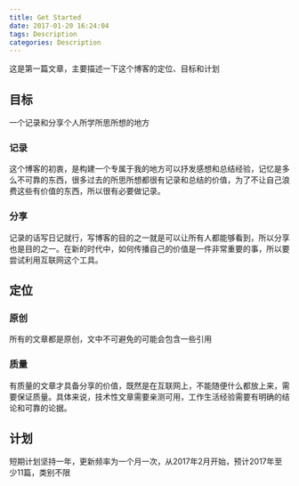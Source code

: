 ```yaml
---
title: Get Started
date: 2017-01-20 16:24:04
tags: Description
categories: Description
---
```


这是第一篇文章，主要描述一下这个博客的定位、目标和计划

## 目标
一个记录和分享个人所学所思所想的地方

### 记录
这个博客的初衷，是构建一个专属于我的地方可以抒发感想和总结经验，记忆是多么不可靠的东西，很多过去的所思所想都很有记录和总结的价值，为了不让自己浪费这些有价值的东西，所以很有必要做记录。

### 分享
记录的话写日记就行，写博客的目的之一就是可以让所有人都能够看到，所以分享也是目的之一。在新的时代中，如何传播自己的价值是一件非常重要的事，所以要尝试利用互联网这个工具。

## 定位

### 原创
所有的文章都是原创，文中不可避免的可能会包含一些引用

### 质量
有质量的文章才具备分享的价值，既然是在互联网上，不能随便什么都放上来，需要保证质量。具体来说，技术性文章需要亲测可用，工作生活经验需要有明确的结论和可靠的论据。

## 计划

短期计划坚持一年，更新频率为一个月一次，从2017年2月开始，预计2017年至少11篇，类别不限
